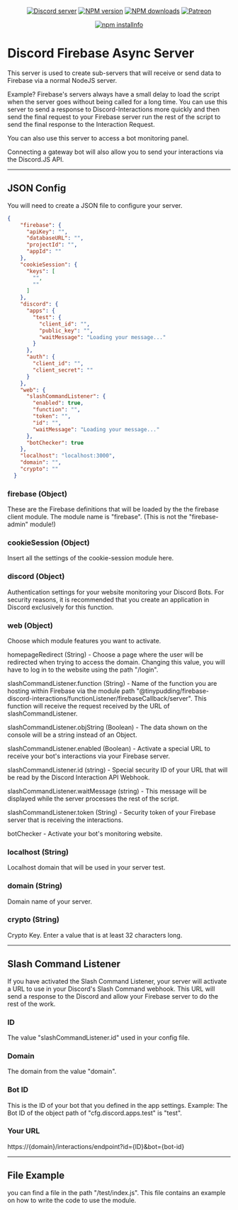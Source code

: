 <div align="center">
<p>
    <a href="https://discord.gg/TgHdvJd"><img src="https://img.shields.io/discord/413193536188579841?color=7289da&logo=discord&logoColor=white" alt="Discord server" /></a>
    <a href="https://www.npmjs.com/package/@tinypudding/discord-firebase-async-server"><img src="https://img.shields.io/npm/v/@tinypudding/discord-firebase-async-server.svg?maxAge=3600" alt="NPM version" /></a>
    <a href="https://www.npmjs.com/package/@tinypudding/discord-firebase-async-server"><img src="https://img.shields.io/npm/dt/@tinypudding/discord-firebase-async-server.svg?maxAge=3600" alt="NPM downloads" /></a>
    <a href="https://www.patreon.com/JasminDreasond"><img src="https://img.shields.io/badge/donate-patreon-F96854.svg" alt="Patreon" /></a>
</p>
<p>
    <a href="https://nodei.co/npm/@tinypudding/discord-firebase-async-server/"><img src="https://nodei.co/npm/@tinypudding/discord-firebase-async-server.png?downloads=true&stars=true" alt="npm installnfo" /></a>
</p>
</div>

# Discord Firebase Async Server
This server is used to create sub-servers that will receive or send data to Firebase via a normal NodeJS server.

Example? Firebase's servers always have a small delay to load the script when the server goes without being called for a long time. You can use this server to send a response to Discord-Interactions more quickly and then send the final request to your Firebase server run the rest of the script to send the final response to the Interaction Request.

You can also use this server to access a bot monitoring panel.

Connecting a gateway bot will also allow you to send your interactions via the Discord.JS API.

<hr/>

## JSON Config
You will need to create a JSON file to configure your server.
```json
{
    "firebase": {
      "apiKey": "",
      "databaseURL": "",
      "projectId": "",
      "appId": ""
    },
    "cookieSession": {
      "keys": [
        "",
        ""
      ]
    },
    "discord": {
      "apps": {
        "test": {
          "client_id": "",
          "public_key": "",
          "waitMessage": "Loading your message..."
        }
      },
      "auth": {
        "client_id": "",
        "client_secret": ""
      }
    },
    "web": {
      "slashCommandListener": {
        "enabled": true,
        "function": "",
        "token": "",
        "id": "",
        "waitMessage": "Loading your message..."
      },
      "botChecker": true
    },
    "localhost": "localhost:3000",
    "domain": "",
    "crypto": ""
  }
  ```

### firebase (Object)
These are the Firebase definitions that will be loaded by the the firebase client module. The module name is "firebase". (This is not the "firebase-admin" module!)

### cookieSession (Object)
Insert all the settings of the cookie-session module here.

### discord (Object)
Authentication settings for your website monitoring your Discord Bots. 
For security reasons, it is recommended that you create an application in Discord exclusively for this function.

### web (Object)
Choose which module features you want to activate.

homepageRedirect (String) - Choose a page where the user will be redirected when trying to access the domain. Changing this value, you will have to log in to the website using the path "/login".

slashCommandListener.function (String) - Name of the function you are hosting within Firebase via the module path "@tinypudding/firebase-discord-interactions/functionListener/firebaseCallback/server". This function will receive the request received by the URL of slashCommandListener.

slashCommandListener.objString (Boolean) - The data shown on the console will be a string instead of an Object.

slashCommandListener.enabled (Boolean) - Activate a special URL to receive your bot's interactions via your Firebase server.

slashCommandListener.id (string) - Special security ID of your URL that will be read by the Discord Interaction API Webhook.

slashCommandListener.waitMessage (string) - This message will be displayed while the server processes the rest of the script.

slashCommandListener.token (String) - Security token of your Firebase server that is receiving the interactions.

botChecker - Activate your bot's monitoring website.

### localhost (String)
Localhost domain that will be used in your server test.

### domain (String)
Domain name of your server.

### crypto (String)
Crypto Key. Enter a value that is at least 32 characters long.

<hr/>

##  Slash Command Listener
If you have activated the Slash Command Listener, your server will activate a URL to use in your Discord's Slash Command webhook.
This URL will send a response to the Discord and allow your Firebase server to do the rest of the work.

### ID
The value "slashCommandListener.id" used in your config file.

### Domain
The domain from the value "domain".

### Bot ID
This is the ID of your bot that you defined in the app settings. Example: The Bot ID of the object path of "cfg.discord.apps.test" is "test".

### Your URL
https://{domain}/interactions/endpoint?id={ID}&bot={bot-id}

<hr/>

## File Example
you can find a file in the path "/test/index.js". This file contains an example on how to write the code to use the module.